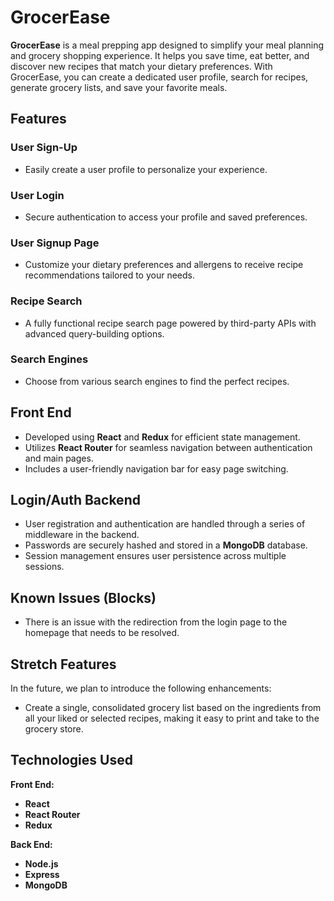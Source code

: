 # GrocerEase

**GrocerEase** is a meal prepping app designed to simplify your meal planning and grocery shopping experience. It helps you save time, eat better, and discover new recipes that match your dietary preferences. With GrocerEase, you can create a dedicated user profile, search for recipes, generate grocery lists, and save your favorite meals.

## Features

### User Sign-Up
- Easily create a user profile to personalize your experience.

### User Login
- Secure authentication to access your profile and saved preferences.

### User Signup Page
- Customize your dietary preferences and allergens to receive recipe recommendations tailored to your needs.

### Recipe Search
- A fully functional recipe search page powered by third-party APIs with advanced query-building options.

### Search Engines
- Choose from various search engines to find the perfect recipes.

## Front End

- Developed using **React** and **Redux** for efficient state management.
- Utilizes **React Router** for seamless navigation between authentication and main pages.
- Includes a user-friendly navigation bar for easy page switching.

## Login/Auth Backend

- User registration and authentication are handled through a series of middleware in the backend.
- Passwords are securely hashed and stored in a **MongoDB** database.
- Session management ensures user persistence across multiple sessions.

## Known Issues (Blocks)

- There is an issue with the redirection from the login page to the homepage that needs to be resolved.

## Stretch Features

In the future, we plan to introduce the following enhancements:

- Create a single, consolidated grocery list based on the ingredients from all your liked or selected recipes, making it easy to print and take to the grocery store.

## Technologies Used

**Front End:**
- **React**
- **React Router**
- **Redux**

**Back End:**
- **Node.js**
- **Express**
- **MongoDB**
